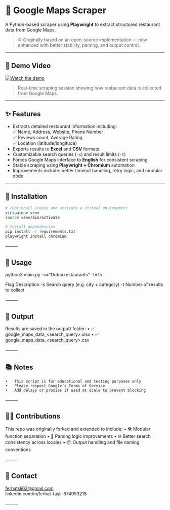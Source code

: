 # 📍 Google Maps Scraper

A Python-based scraper using **Playwright** to extract structured restaurant data from Google Maps.

> ⚙️ Originally based on an open-source implementation — now enhanced with better stability, parsing, and output control.

---

## 🎥 Demo Video

[![Watch the demo](https://img.youtube.com/vi/YaqTiqq2Wjg/0.jpg)](https://www.youtube.com/watch?v=YaqTiqq2Wjg)

> Real-time scraping session showing how restaurant data is collected from Google Maps.

---

## ✨ Features

- Extracts detailed restaurant information including:  
  ✅ Name, Address, Website, Phone Number  
  ✅ Reviews count, Average Rating  
  ✅ Location (latitude/longitude)
- Exports results to **Excel** and **CSV** formats  
- Customizable search queries (`-s`) and result limits (`-t`)  
- Forces Google Maps interface to **English** for consistent scraping  
- Stable scraping using **Playwright + Chromium** automation  
- Improvements include: better timeout handling, retry logic, and modular code

---

## 🚀 Installation

```bash
# (Optional) Create and activate a virtual environment
virtualenv venv
source venv/bin/activate

# Install dependencies
pip install -r requirements.txt
playwright install chromium
```

⸻

## 🧪 Usage

python3 main.py -s="Dubai restaurants" -t=15

Flag	Description
-s	Search query (e.g. city + category)
-t	Number of results to collect


⸻

## 📁 Output

Results are saved in the output/ folder:
	•	✅ google_maps_data_<search_query>.xlsx
	•	✅ google_maps_data_<search_query>.csv

⸻

## 📚 Notes
	•	This script is for educational and testing purposes only
	•	Please respect Google’s Terms of Service
	•	Add delays or proxies if used at scale to prevent blocking

⸻

## 👨‍💻 Contributions

This repo was originally forked and extended to include:
	•	🛠 Modular function separation
	•	🧠 Parsing logic improvements
	•	🌐 Better search consistency across locales
	•	📦 Output handling and file naming conventions

⸻

## 📧 Contact

ferhatsli63@gmail.com <br>
linkedin.com/in/ferhat-taşlı-674953218

⸻
